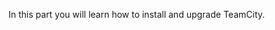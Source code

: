 [//]: # (title: Installation and Upgrade)
[//]: # (auxiliary-id: Installation and Upgrade)

In this part you will learn how to install and upgrade TeamCity. 

<toc/>
